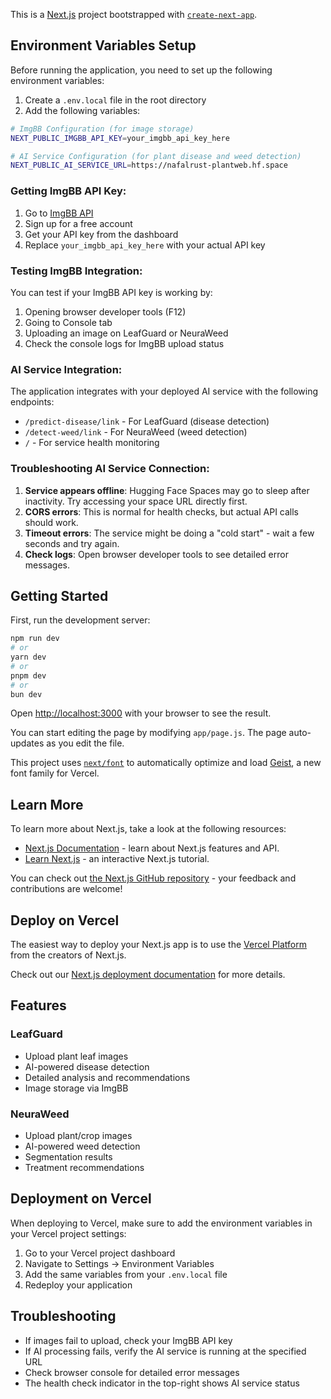 This is a [Next.js](https://nextjs.org) project bootstrapped with [`create-next-app`](https://github.com/vercel/next.js/tree/canary/packages/create-next-app).

## Environment Variables Setup

Before running the application, you need to set up the following environment variables:

1. Create a `.env.local` file in the root directory
2. Add the following variables:

```bash
# ImgBB Configuration (for image storage)
NEXT_PUBLIC_IMGBB_API_KEY=your_imgbb_api_key_here

# AI Service Configuration (for plant disease and weed detection)
NEXT_PUBLIC_AI_SERVICE_URL=https://nafalrust-plantweb.hf.space
```

### Getting ImgBB API Key:
1. Go to [ImgBB API](https://api.imgbb.com/)
2. Sign up for a free account
3. Get your API key from the dashboard
4. Replace `your_imgbb_api_key_here` with your actual API key

### Testing ImgBB Integration:
You can test if your ImgBB API key is working by:
1. Opening browser developer tools (F12)
2. Going to Console tab
3. Uploading an image on LeafGuard or NeuraWeed
4. Check the console logs for ImgBB upload status

### AI Service Integration:
The application integrates with your deployed AI service with the following endpoints:
- `/predict-disease/link` - For LeafGuard (disease detection)
- `/detect-weed/link` - For NeuraWeed (weed detection)
- `/` - For service health monitoring

### Troubleshooting AI Service Connection:
1. **Service appears offline**: Hugging Face Spaces may go to sleep after inactivity. Try accessing your space URL directly first.
2. **CORS errors**: This is normal for health checks, but actual API calls should work.
3. **Timeout errors**: The service might be doing a "cold start" - wait a few seconds and try again.
4. **Check logs**: Open browser developer tools to see detailed error messages.

## Getting Started

First, run the development server:

```bash
npm run dev
# or
yarn dev
# or
pnpm dev
# or
bun dev
```

Open [http://localhost:3000](http://localhost:3000) with your browser to see the result.

You can start editing the page by modifying `app/page.js`. The page auto-updates as you edit the file.

This project uses [`next/font`](https://nextjs.org/docs/app/building-your-application/optimizing/fonts) to automatically optimize and load [Geist](https://vercel.com/font), a new font family for Vercel.

## Learn More

To learn more about Next.js, take a look at the following resources:

- [Next.js Documentation](https://nextjs.org/docs) - learn about Next.js features and API.
- [Learn Next.js](https://nextjs.org/learn) - an interactive Next.js tutorial.

You can check out [the Next.js GitHub repository](https://github.com/vercel/next.js) - your feedback and contributions are welcome!

## Deploy on Vercel

The easiest way to deploy your Next.js app is to use the [Vercel Platform](https://vercel.com/new?utm_medium=default-template&filter=next.js&utm_source=create-next-app&utm_campaign=create-next-app-readme) from the creators of Next.js.

Check out our [Next.js deployment documentation](https://nextjs.org/docs/app/building-your-application/deploying) for more details.

## Features

### LeafGuard
- Upload plant leaf images
- AI-powered disease detection
- Detailed analysis and recommendations
- Image storage via ImgBB

### NeuraWeed  
- Upload plant/crop images
- AI-powered weed detection
- Segmentation results
- Treatment recommendations

## Deployment on Vercel

When deploying to Vercel, make sure to add the environment variables in your Vercel project settings:

1. Go to your Vercel project dashboard
2. Navigate to Settings → Environment Variables
3. Add the same variables from your `.env.local` file
4. Redeploy your application

## Troubleshooting

- If images fail to upload, check your ImgBB API key
- If AI processing fails, verify the AI service is running at the specified URL
- Check browser console for detailed error messages
- The health check indicator in the top-right shows AI service status
